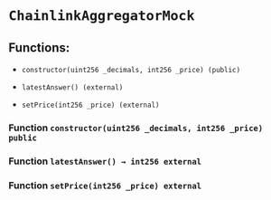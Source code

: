 # `ChainlinkAggregatorMock`

## Functions:

- `constructor(uint256 _decimals, int256 _price) (public)`

- `latestAnswer() (external)`

- `setPrice(int256 _price) (external)`

### Function `constructor(uint256 _decimals, int256 _price) public`

### Function `latestAnswer() → int256 external`

### Function `setPrice(int256 _price) external`
